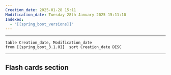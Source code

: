 ```yaml
---
Creation_date: 2025-01-28 15:11
Modification_date: Tuesday 28th January 2025 15:11:10
Indexes:
  - "[[spring_boot_versions]]"
---
```


----

```dataview
table Creation_date, Modification_date
from [[spring_boot_3.1.0]]  sort Creation_date DESC
```























---
## Flash cards section
